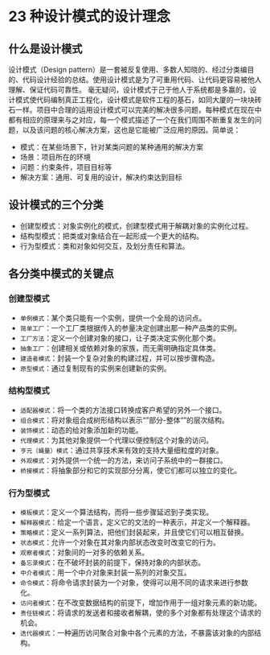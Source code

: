 # 23 种设计模式的设计理念
## 什么是设计模式
设计模式（Design pattern）是一套被反复使用、多数人知晓的、经过分类编目的、代码设计经验的总结。使用设计模式是为了可重用代码、让代码更容易被他人理解、保证代码可靠性。 毫无疑问，设计模式于己于他人于系统都是多赢的，设计模式使代码编制真正工程化，设计模式是软件工程的基石，如同大厦的一块块砖石一样。项目中合理的运用设计模式可以完美的解决很多问题，每种模式在现在中都有相应的原理来与之对应，每一个模式描述了一个在我们周围不断重复发生的问题，以及该问题的核心解决方案，这也是它能被广泛应用的原因。简单说：

- 模式：在某些场景下，针对某类问题的某种通用的解决方案
- 场景：项目所在的环境
- 问题：约束条件，项目目标等
- 解决方案：通用、可复用的设计，解决约束达到目标

## 设计模式的三个分类
- 创建型模式：对象实例化的模式，创建型模式用于解耦对象的实例化过程。
- 结构型模式：把类或对象结合在一起形成一个更大的结构。
- 行为型模式：类和对象如何交互，及划分责任和算法。

## 各分类中模式的关键点

### 创建型模式
- `单例模式`：某个类只能有一个实例，提供一个全局的访问点。
- `简单工厂`：一个工厂类根据传入的参量决定创建出那一种产品类的实例。
- `工厂方法`：定义一个创建对象的接口，让子类决定实例化那个类。
- `抽象工厂`：创建相关或依赖对象的家族，而无需明确指定具体类。
- `建造者模式`：封装一个复杂对象的构建过程，并可以按步骤构造。
- `原型模式`：通过复制现有的实例来创建新的实例。
### 结构型模式
- `适配器模式`：将一个类的方法接口转换成客户希望的另外一个接口。
- `组合模式`：将对象组合成树形结构以表示“”部分-整体“”的层次结构。
- `装饰模式`：动态的给对象添加新的功能。
- `代理模式`：为其他对象提供一个代理以便控制这个对象的访问。
- `亨元（蝇量）模式`：通过共享技术来有效的支持大量细粒度的对象。
- `外观模式`：对外提供一个统一的方法，来访问子系统中的一群接口。
- `桥接模式`：将抽象部分和它的实现部分分离，使它们都可以独立的变化。
### 行为型模式
- `模板模式`：定义一个算法结构，而将一些步骤延迟到子类实现。
- `解释器模式`：给定一个语言，定义它的文法的一种表示，并定义一个解释器。
- `策略模式`：定义一系列算法，把他们封装起来，并且使它们可以相互替换。
- `状态模式`：允许一个对象在其对象内部状态改变时改变它的行为。
- `观察者模式`：对象间的一对多的依赖关系。
- `备忘录模式`：在不破坏封装的前提下，保持对象的内部状态。
- `中介者模式`：用一个中介对象来封装一系列的对象交互。
- `命令模式`：将命令请求封装为一个对象，使得可以用不同的请求来进行参数化。
- `访问者模式`：在不改变数据结构的前提下，增加作用于一组对象元素的新功能。
- `责任链模式`：将请求的发送者和接收者解耦，使的多个对象都有处理这个请求的机会。
- `迭代器模式`：一种遍历访问聚合对象中各个元素的方法，不暴露该对象的内部结构。